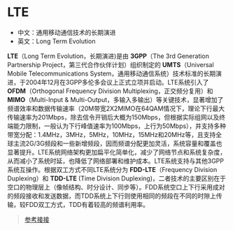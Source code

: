 # LTE

- 中文：通用移动通信技术的长期演进
- 英文：Long Term Evolution

**LTE**（Long Term Evolution，长期演进)是由 **3GPP**（The 3rd Generation Partnership Project，第三代合作伙伴计划）组织制定的 **UMTS**（Universal Mobile Telecommunications System，通用移动通信系统）技术标准的长期演进，于2004年12月在3GPP多伦多会议上正式立项并启动。LTE系统引入了 **OFDM**（Orthogonal Frequency Division Multiplexing，正交频分复用）和 **MIMO**（Multi-Input & Multi-Output，多输入多输出）等关键技术，显著增加了频谱效率和数据传输速率（20M带宽2X2MIMO在64QAM情况下，理论下行最大传输速率为201Mbps，除去信令开销后大概为150Mbps，但根据实际组网以及终端能力限制，一般认为下行峰值速率为100Mbps，上行为50Mbps），并支持多种带宽分配：1.4MHz，3MHz，5MHz，10MHz，15MHz和20MHz等，且支持全球主流2G/3G频段和一些新增频段，因而频谱分配更加灵活，系统容量和覆盖也显著提升。LTE系统网络架构更加扁平化简单化，减少了网络节点和系统复杂度，从而减小了系统时延，也降低了网络部署和维护成本。LTE系统支持与其他3GPP系统互操作。根据双工方式不同LTE系统分为 **FDD-LTE**（Frequency Division Duplexing）和 **TDD-LTE** (Time Division Duplexing)，二者技术的主要区别在于空口的物理层上（像帧结构、时分设计、同步等）。FDD系统空口上下行采用成对的频段接收和发送数据，而TDD系统上下行则使用相同的频段在不同的时隙上传输，较FDD双工方式，TDD有着较高的频谱利用率。

>[参考接接](http://baike.baidu.com/link?url=g9faQBaZJ2qy6VqtOUeZOgtpvtMB14gsDAX6fdDIxn_SWQTdnDvg2byVN5KOviMcWSr6D2b3rQJ8pNu2AZOhFAeWoQ7UM5GSeM3BmYqJ9tBR7yt54ln9C1byfXQ84wuRKUiltymdIOYcqT8V7lg8TJsAHgYXEAUMqxn7wp9INxibAmDmlgfEdCNEFaK29ps09FAtUXSKAwxw8lKsShsmc_)
